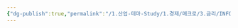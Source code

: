 ```yaml
---
{"dg-publish":true,"permalink":"/1.산업-테마-Study/1.경제/매크로/3.금리/INFO_금리/금리 인하/","created":"2024-11-20T21:02:27.219+09:00","updated":"2025-06-03T20:07:19.760+09:00"}
---
```


